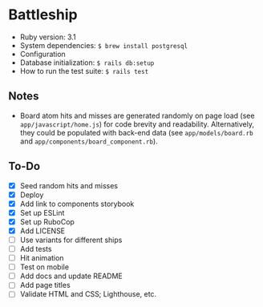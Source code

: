 # Battleship

- Ruby version: 3.1
- System dependencies: `$ brew install postgresql`
- Configuration
- Database initialization: `$ rails db:setup`
- How to run the test suite: `$ rails test`

## Notes

- Board atom hits and misses are generated randomly on page load (see `app/javascript/home.js`) for code brevity and readability. Alternatively, they could be populated with back-end data (see `app/models/board.rb` and `app/components/board_component.rb`).

## To-Do

- [x] Seed random hits and misses
- [x] Deploy
- [x] Add link to components storybook
- [x] Set up ESLint
- [x] Set up RuboCop
- [x] Add LICENSE
- [ ] Use variants for different ships
- [ ] Add tests
- [ ] Hit animation
- [ ] Test on mobile
- [ ] Add docs and update README
- [ ] Add page titles
- [ ] Validate HTML and CSS; Lighthouse, etc.
